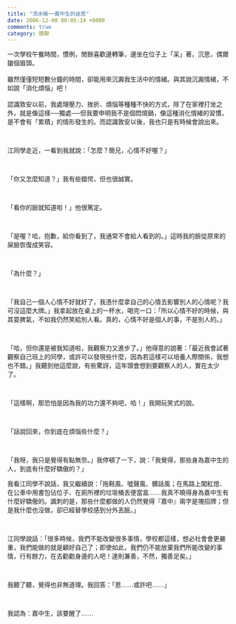 ```yaml
---
title: "流水帳──嘉中生的迷思"
date: 2006-12-08 00:05:14 +0800
comments: true
category: 閒聊
---
```


<p class="MsoNormal"><span style="font-family: 新細明體;">一次學校午餐時間，慣例，閒餘喜歡邊轉筆，邊坐在位子上「呆」著，沉思，偶爾皺個眉頭。</span><span lang="EN-US"><br /><br /></span><span style="font-family: 新細明體;">雖然僅僅短短數分鐘的時間，卻能用來沉澱我生活中的情緒。與其說沉澱情緒，不如說「消化煩惱」吧！</span><span lang="EN-US"><br /><br /></span><span style="font-family: 新細明體;">認識敦安以前，我處理壓力、挫折、煩惱等種種不快的方式，除了在家裡打坐之外，就是像這樣</span><span lang="EN-US">──</span><span style="font-family: 新細明體;">獨處</span><span lang="EN-US">──</span><span style="font-family: 新細明體;">但我要申明我不是個悶燒鍋，像這種消化情緒的習慣，是不會有「累積」的情形發生的。而認識敦安以後，我也只是有時候會說出來。</span></p><p class="MsoNormal"><span lang="EN-US"><o:p>&nbsp;</o:p></span></p><p class="MsoNormal"><span style="font-family: 新細明體;">江同學走近，一看到我就說：「怎麼？簡兄，心情不好喔？」</span></p><p class="MsoNormal"><span lang="EN-US"><o:p>&nbsp;</o:p></span></p><p class="MsoNormal"><span style="font-family: 新細明體;">「你又怎麼知道？」我有些錯愕，但也很誠實。</span></p><p class="MsoNormal"><span lang="EN-US"><o:p>&nbsp;</o:p></span></p><p class="MsoNormal"><span style="font-family: 新細明體;">「看你的臉就知道啦！」他很篤定。</span></p><p class="MsoNormal"><span lang="EN-US"><o:p>&nbsp;</o:p></span></p><p class="MsoNormal"><span style="font-family: 新細明體;">「是喔？哈，抱歉，給你看到了，我通常不會給人看到的。」這時我的臉從原來的屎臉恢復成笑容。</span></p><p class="MsoNormal"><span lang="EN-US"><o:p>&nbsp;</o:p></span></p><p class="MsoNormal"><span style="font-family: 新細明體;">「為什麼？」</span></p><p class="MsoNormal"><span lang="EN-US"><o:p>&nbsp;</o:p></span></p><p class="MsoNormal"><span style="font-family: 新細明體;">「我自己一個人心情不好就好了，我憑什麼拿自己的心情去影響別人的心情呢？我可沒這麼大牌。」我拿起放在桌上的一杯水，喝完一口：「所以心情不好的時候，與其耍脾氣，不如我仍然笑給別人看。真的，心情不好是個人的事，不是別人的。」</span></p><p class="MsoNormal"><span lang="EN-US"><o:p>&nbsp;</o:p></span></p><p class="MsoNormal"><span style="font-family: 新細明體;">「哈，但你還是被我知道啦，我觀察力又進步了。」他得意的說著：「最近我會試著觀察自己班上的同學，或許可以發現些什麼，因為若這樣可以培養人際關係，我想也不錯。」我聽到他這麼說，有些驚訝，這年頭會想到要觀察人的人，實在太少了。</span></p><p class="MsoNormal"><span lang="EN-US"><o:p>&nbsp;</o:p></span></p><p class="MsoNormal"><span style="font-family: 新細明體;">「這樣啊，那恐怕是因為我的功力還不夠吧，哈！」我開玩笑式的說。</span></p><p class="MsoNormal"><span lang="EN-US"><o:p>&nbsp;</o:p></span></p><p class="MsoNormal"><span style="font-family: 新細明體;">「話說回來，你到底在煩惱些什麼？」</span></p><p class="MsoNormal"><span lang="EN-US"><o:p>&nbsp;</o:p></span></p><p class="MsoNormal"><span style="font-family: 新細明體;">「我呀，我只是覺得有點無奈。」我停頓了一下，說：「我覺得，那些身為嘉中生的人，到底有什麼好驕傲的？」</span></p><p class="MsoNormal"><span style="font-family: 新細明體;">我看江同學不說話，我又繼續說：「拖鞋風、噓聲風、髒話風；在馬路上闖紅燈、在公車中用書包佔位子、在廁所裡的垃圾桶丟便當盒……我真不曉得身為嘉中生有什麼好驕傲的。諷刺的是，那些什麼都做的人仍然覺得『嘉中』兩字是塊招牌；但是我什麼也沒做，卻已經替學校感到分外丟臉。」</span></p><p class="MsoNormal"><span lang="EN-US"><o:p>&nbsp;</o:p></span></p><p class="MsoNormal"><span style="font-family: 新細明體;">江同學說話：「很多時候，我們不能改變很多事情，學校都這樣，想必社會會更嚴重，我們能做的就是顧好自己了；即使如此，我們仍不能放棄我們所能改變的事情，行有餘力，在去勸勸身邊的人吧！達則兼善，不然，獨善足矣。」</span></p><p class="MsoNormal"><span lang="EN-US"><o:p>&nbsp;</o:p></span></p><p class="MsoNormal"><span style="font-family: 新細明體;">我聽了聽，覺得也非無道理。我回答：「恩……或許吧……」</span></p><p class="MsoNormal"><span lang="EN-US"><o:p>&nbsp;</o:p></span></p><p class="MsoNormal"><span style="font-family: 新細明體;">我認為：嘉中生，該要醒了……</span></p>
